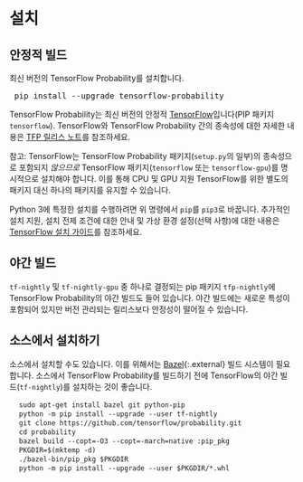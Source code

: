 # 설치

## 안정적 빌드

최신 버전의 TensorFlow Probability를 설치합니다.

<pre class="devsite-terminal devsite-click-to-copy prettyprint lang-shell"> pip install --upgrade tensorflow-probability </pre>

TensorFlow Probability는 최신 버전의 안정적 [TensorFlow](https://www.tensorflow.org/install)입니다(PIP 패키지 `tensorflow`). TensorFlow와 TensorFlow Probability 간의 종속성에 대한 자세한 내용은 [TFP 릴리스 노트](https://github.com/tensorflow/probability/releases)를 참조하세요.

참고: TensorFlow는 TensorFlow Probability 패키지(`setup.py`의 일부)의 종속성으로 포함되지 *않으므로* TensorFlow 패키지(`tensorflow` 또는 `tensorflow-gpu`)를 명시적으로 설치해야 합니다. 이를 통해 CPU 및 GPU 지원 TensorFlow를 위한 별도의 패키지 대신 하나의 패키지를 유지할 수 있습니다.

Python 3에 특정한 설치를 수행하려면 위 명령에서 `pip`를 <code>pip3</code>로 바꿉니다. 추가적인 설치 지원, 설치 전제 조건에 대한 안내 및 가상 환경 설정(선택 사항)에 대한 내용은 [TensorFlow 설치 가이드](https://www.tensorflow.org/install)를 참조하세요.

## 야간 빌드

`tf-nightly` 및 `tf-nightly-gpu` 중 하나로 결정되는 pip 패키지 `tfp-nightly`에 TensorFlow Probability의 야간 빌드도 들어 있습니다. 야간 빌드에는 새로운 특성이 포함되어 있지만 버전 관리되는 릴리스보다 안정성이 떨어질 수 있습니다.

## 소스에서 설치하기

소스에서 설치할 수도 있습니다. 이를 위해서는 [Bazel](https://bazel.build/){:.external} 빌드 시스템이 필요합니다. 소스에서 TensorFlow Probability를 빌드하기 전에 TensorFlow의 야간 빌드(`tf-nightly`)를 설치하는 것이 좋습니다.

<!-- common_typos_disable -->

<pre class="devsite-click-to-copy">
  <code class="devsite-terminal">sudo apt-get install bazel git python-pip</code>
  <code class="devsite-terminal">python -m pip install --upgrade --user tf-nightly</code>
  <code class="devsite-terminal">git clone https://github.com/tensorflow/probability.git</code>
  <code class="devsite-terminal">cd probability</code>
  <code class="devsite-terminal">bazel build --copt=-O3 --copt=-march=native :pip_pkg</code>
  <code class="devsite-terminal">PKGDIR=$(mktemp -d)</code>
  <code class="devsite-terminal">./bazel-bin/pip_pkg $PKGDIR</code>
  <code class="devsite-terminal">python -m pip install --upgrade --user $PKGDIR/*.whl</code>
</pre>

<!-- common_typos_enable -->
